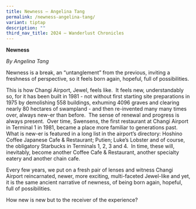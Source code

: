 ```yaml
---
title: Newness – Angelina Tang
permalink: /newness-angelina-tang/
variant: tiptap
description: ""
third_nav_title: 2024 – Wanderlust Chronicles
---
```

<p><strong>Newness</strong>
</p>
<p><em>By Angelina Tang</em>
</p>
<p>Newness is a break, an “untanglement” from the previous, inviting a freshness
of perspective, so it feels born again, hopeful, full of possibilities.</p>
<p>This is how Changi Airport, Jewel, feels like.&nbsp; It feels new, understandably
so, for it has been built in 1981 - not without first starting site preparations
in 1975 by demolishing 558 buildings, exhuming 4096 graves and clearing
nearly 80 hectares of swampland - and then re-invented many many times
over, always new-er than before.&nbsp; The sense of renewal and progress
is always present.&nbsp; Over time, Swensens, the first restaurant at Changi
Airport in Terminal 1 in 1981, became a place more familiar to generations
past.&nbsp; What is new-er is featured in a long list in the airport’s
directory: Hoshino Coffee Japanese Cafe &amp; Restaurant; Putien; Luke’s
Lobster and of course, the obligatory Starbucks in Terminals 1, 2, 3 and
4.&nbsp; In time, these will, inevitably, become another Coffee Cafe &amp;
Restaurant, another specialty eatery and another chain cafe.</p>
<p>Every few years, we put on a fresh pair of lenses and witness Changi Airport
reincarnated, newer, more exciting, multi-faceted Jewel-like and yet, it
is the same ancient narrative of newness, of being born again, hopeful,
full of possibilities.</p>
<p>How new is new but to the receiver of the experience?</p>
<p>
<br>
</p>